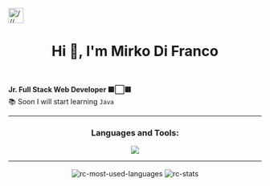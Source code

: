 <p align="left"><a href="https://www.linkedin.com/in/mirko-di-franco/" target="blank"><img align="center" src="https://raw.githubusercontent.com/rahuldkjain/github-profile-readme-generator/master/src/images/icons/Social/linked-in-alt.svg" alt="///" height="30" width="30" /></a>
</p>
<h1 align="center">Hi 👋, I'm Mirko Di Franco</h1>
<br>

**Jr. Full Stack Web Developer :green_square::white_large_square::red_square:**
<br>
:books:	 Soon I will start learning `Java`

---

<h3 align="center">Languages and Tools:</h3>
<p align="center">
  <a href="https://skillicons.dev">
    <img src="https://skillicons.dev/icons?i=html,css,bootstrap,sass,js,vue,php,laravel,mysql&perline=6" />
  </a>
</p>

---
<div align="center">
<img src="https://github-readme-stats.vercel.app/api/top-langs?username=mirkettinho&show_icons=true&theme=dark&locale=en&layout=compact" align="center" alt="rc-most-used-languages" title="rc-most-used-languages" />
<img src="https://github-readme-stats.vercel.app/api?username=mirkettinho&show_icons=true&theme=dark&locale=en" align="center" alt="rc-stats" title="rc-stats" />
</div>
